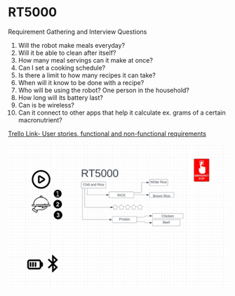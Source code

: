 # RT5000
Requirement Gathering and Interview Questions 

1. Will the robot  make meals everyday?
2. Will it be able to clean after itself?
3. How many meal servings can it make at once?
4. Can I set a cooking schedule?
5. Is there a limit to how many recipes it can take?
6. When will it know to be done with a recipe?
7. Who will be using the robot? One person in the household?
8. How long will its battery last?
9. Can is be wireless?
10. Can it connect to other apps that help it calculate ex. grams of a certain macronutrient?
    
[Trello Link- User stories, functional and non-functional requirements](https://trello.com/b/aYL2CIvm/user-stories)

![Chili and Rice Lucidchart](ChiliandRiceLucidChart.png)
